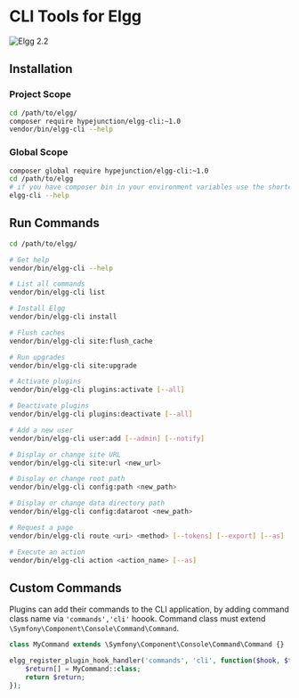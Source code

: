 CLI Tools for Elgg
==================
![Elgg 2.2](https://img.shields.io/badge/Elgg-2.2-orange.svg?style=flat-square)

## Installation

### Project Scope

```sh
cd /path/to/elgg/
composer require hypejunction/elgg-cli:~1.0
vendor/bin/elgg-cli --help
```

### Global Scope

```sh
composer global require hypejunction/elgg-cli:~1.0
cd /path/to/elgg
# if you have composer bin in your environment variables use the shortcut
elgg-cli --help
```

## Run Commands

```sh
cd /path/to/elgg/

# Get help
vendor/bin/elgg-cli --help

# List all commands
vendor/bin/elgg-cli list

# Install Elgg
vendor/bin/elgg-cli install

# Flush caches
vendor/bin/elgg-cli site:flush_cache

# Run upgrades
vendor/bin/elgg-cli site:upgrade

# Activate plugins
vendor/bin/elgg-cli plugins:activate [--all]

# Deactivate plugins
vendor/bin/elgg-cli plugins:deactivate [--all]

# Add a new user
vendor/bin/elgg-cli user:add [--admin] [--notify]

# Display or change site URL
vendor/bin/elgg-cli site:url <new_url>

# Display or change root path
vendor/bin/elgg-cli config:path <new_path>

# Display or change data directory path
vendor/bin/elgg-cli config:dataroot <new_path>

# Request a page
vendor/bin/elgg-cli route <uri> <method> [--tokens] [--export] [--as]

# Execute an action
vendor/bin/elgg-cli action <action_name> [--as]

```

## Custom Commands

Plugins can add their commands to the CLI application, by adding command class name via
`'commands','cli'` hoook. Command class must extend `\Symfony\Component\Console\Command\Command`.

```php
class MyCommand extends \Symfony\Component\Console\Command\Command {}

elgg_register_plugin_hook_handler('commands', 'cli', function($hook, $type, $return) {
	$return[] = MyCommand::class;
	return $return;
});
```
